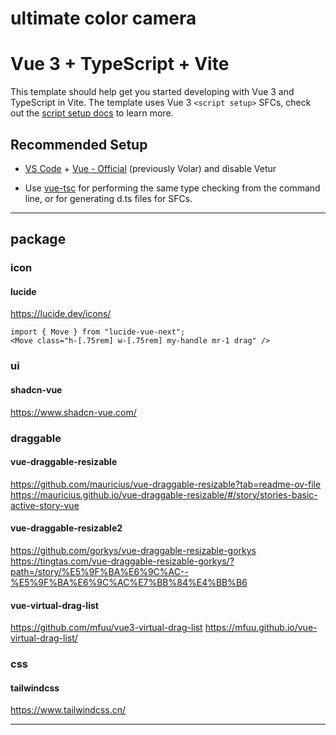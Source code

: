 # ultimate color camera

# Vue 3 + TypeScript + Vite

This template should help get you started developing with Vue 3 and TypeScript in Vite. The template uses Vue 3 `<script setup>` SFCs, check out the [script setup docs](https://v3.vuejs.org/api/sfc-script-setup.html#sfc-script-setup) to learn more.

## Recommended Setup

- [VS Code](https://code.visualstudio.com/) + [Vue - Official](https://marketplace.visualstudio.com/items?itemName=Vue.volar) (previously Volar) and disable Vetur

- Use [vue-tsc](https://github.com/vuejs/language-tools/tree/master/packages/tsc) for performing the same type checking from the command line, or for generating d.ts files for SFCs.

---
## package

### icon

#### lucide

https://lucide.dev/icons/

```
import { Move } from "lucide-vue-next";
<Move class="h-[.75rem] w-[.75rem] my-handle mr-1 drag" />
```

### ui

#### shadcn-vue

https://www.shadcn-vue.com/

### draggable

#### vue-draggable-resizable

https://github.com/mauricius/vue-draggable-resizable?tab=readme-ov-file
https://mauricius.github.io/vue-draggable-resizable/#/story/stories-basic-active-story-vue

#### vue-draggable-resizable2
https://github.com/gorkys/vue-draggable-resizable-gorkys
https://tingtas.com/vue-draggable-resizable-gorkys/?path=/story/%E5%9F%BA%E6%9C%AC--%E5%9F%BA%E6%9C%AC%E7%BB%84%E4%BB%B6

#### vue-virtual-drag-list
https://github.com/mfuu/vue3-virtual-drag-list
https://mfuu.github.io/vue-virtual-drag-list/

### css

#### tailwindcss

https://www.tailwindcss.cn/

---
